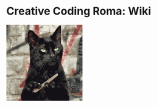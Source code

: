 <!-- TITLE: Home -->
<!-- SUBTITLE: A quick summary of Home -->

# Creative Coding Roma: Wiki

![Giphy](/uploads/giphy.gif~c200 "Giphy")